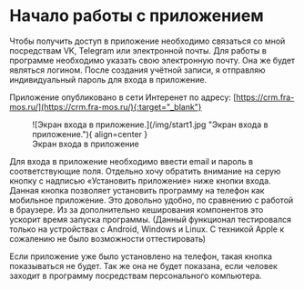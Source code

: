 # Начало работы с приложением

Чтобы получить доступ в приложение необходимо связаться со мной посредствам VK, Telegram или электронной почты. Для
работы в программе необходимо указать свою электронную почту. Она же будет являться логином. После создания учётной
записи, я отправляю индивидуальный пароль для входа в приложение.

Приложение опубликовано в сети Интеренет по адресу: [https://crm.fra-mos.ru/](https://crm.fra-mos.ru/){:target="_blank"}


<figure markdown="span">
![Экран входа в приложение.](/img/start1.jpg "Экран входа в приложение."){ align=center }
  <figcaption>Экран входа в приложение</figcaption>
</figure>

Для входа в приложение необходимо ввести email и пароль в соответствующие поля. Отдельно хочу обратить внимание на серую
кнопку с надписью «Установить приложение» ниже кнопки входа. Данная кнопка позволяет установить программу на телефон как
мобильное приложение. Это довольно удобно, по сравнению с работой в браузере. Из за дополнительно кеширования
компонентов это ускорит время запуска программы. (Данный функционал тестировался только на устройствах с Android,
Windows и Linux. С техникой Apple к сожалению не было возможности оттестировать)

Если приложение уже было установлено на телефон, такая кнопка показываться не будет. Так же она не будет показана, если
человек заходит в программу посредствам персонального компьютера.